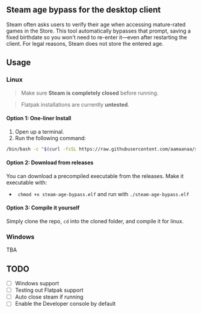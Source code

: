 ## Steam age bypass for the desktop client
Steam often asks users to verify their age when accessing mature-rated games in the Store. This tool automatically bypasses that prompt, saving a fixed birthdate so you won't need to re-enter it—even after restarting the client. For legal reasons, Steam does not store the entered age.

## Usage

### Linux
> Make sure **Steam is completely closed** before running.

> Flatpak installations are currently **untested**.

#### Option 1: One-liner Install
1. Open up a terminal.
2. Run the following command:
```bash
/bin/bash -c "$(curl -fsSL https://raw.githubusercontent.com/aamaanaa/steam-age-bypass/main/steamagebypass.sh)"
```

#### Option 2: Download from releases
You can download a precompiled executable from the releases. Make it executable with:
-  ` chmod +x steam-age-bypass.elf` and run with `./steam-age-bypass.elf`

#### Option 3: Compile it yourself
Simply clone the repo, `cd` into the cloned folder, and compile it for linux.


### Windows
TBA

## TODO
- [ ] Windows support
- [ ] Testing out Flatpak support
- [ ] Auto close steam if running
- [ ] Enable the Developer console by default
